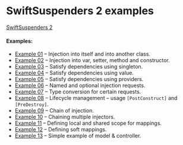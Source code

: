 
# SwiftSuspenders 2 examples

[SwiftSuspenders 2](https://github.com/robotlegs/robotlegs-framework/blob/master/lib/Swiftsuspenders-v2.1.0.swc)

#### Examples:

- [Example 01](https://github.com/alexkulagin/swiftsuspenders-examples/tree/master/src/examples/ss01) – Injection into itself and into another class.
- [Example 02](https://github.com/alexkulagin/swiftsuspenders-examples/tree/master/src/examples/ss02) – Injection into var, setter, method and constructor.
- [Example 03](https://github.com/alexkulagin/swiftsuspenders-examples/tree/master/src/examples/ss03) – Satisfy dependencies using singleton.
- [Example 04](https://github.com/alexkulagin/swiftsuspenders-examples/tree/master/src/examples/ss04) – Satisfy dependencies using value.
- [Example 05](https://github.com/alexkulagin/swiftsuspenders-examples/tree/master/src/examples/ss05) – Satisfy dependencies using providers.
- [Example 06](https://github.com/alexkulagin/swiftsuspenders-examples/tree/master/src/examples/ss06) – Named and optional injection requests.
- [Example 07](https://github.com/alexkulagin/swiftsuspenders-examples/tree/master/src/examples/ss07) – Type conversion for certain requests.
- [Example 08](https://github.com/alexkulagin/swiftsuspenders-examples/tree/master/src/examples/ss08) – Lifecycle management – usage `[PostConstruct]` and `[PreDestroy]`.
- [Example 09](https://github.com/alexkulagin/swiftsuspenders-examples/tree/master/src/examples/ss09) – Chain of injection.
- [Example 10](https://github.com/alexkulagin/swiftsuspenders-examples/tree/master/src/examples/ss10) – Chaining multiple injectors.
- [Example 11](https://github.com/alexkulagin/swiftsuspenders-examples/tree/master/src/examples/ss11) – Defining local and shared scope for mappings.
- [Example 12](https://github.com/alexkulagin/swiftsuspenders-examples/tree/master/src/examples/ss12) – Defining soft mappings.
- [Example 13](https://github.com/alexkulagin/swiftsuspenders-examples/tree/master/src/examples/ss13) – Simple example of model & controller.
